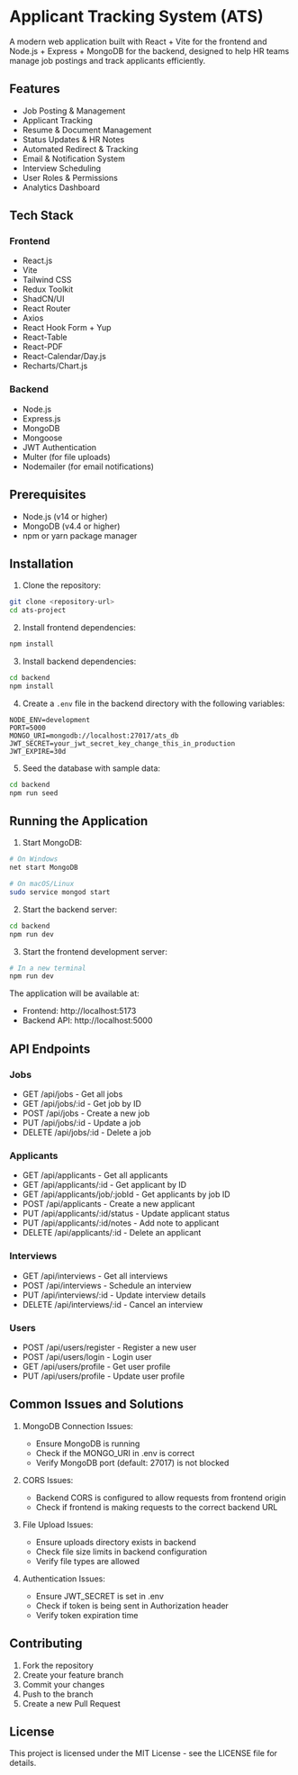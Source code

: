 # Applicant Tracking System (ATS)

A modern web application built with React + Vite for the frontend and Node.js + Express + MongoDB for the backend, designed to help HR teams manage job postings and track applicants efficiently.

## Features

- Job Posting & Management
- Applicant Tracking
- Resume & Document Management
- Status Updates & HR Notes
- Automated Redirect & Tracking
- Email & Notification System
- Interview Scheduling
- User Roles & Permissions
- Analytics Dashboard

## Tech Stack

### Frontend
- React.js
- Vite
- Tailwind CSS
- Redux Toolkit
- ShadCN/UI
- React Router
- Axios
- React Hook Form + Yup
- React-Table
- React-PDF
- React-Calendar/Day.js
- Recharts/Chart.js

### Backend
- Node.js
- Express.js
- MongoDB
- Mongoose
- JWT Authentication
- Multer (for file uploads)
- Nodemailer (for email notifications)

## Prerequisites

- Node.js (v14 or higher)
- MongoDB (v4.4 or higher)
- npm or yarn package manager

## Installation

1. Clone the repository:
```bash
git clone <repository-url>
cd ats-project
```

2. Install frontend dependencies:
```bash
npm install
```

3. Install backend dependencies:
```bash
cd backend
npm install
```

4. Create a `.env` file in the backend directory with the following variables:
```env
NODE_ENV=development
PORT=5000
MONGO_URI=mongodb://localhost:27017/ats_db
JWT_SECRET=your_jwt_secret_key_change_this_in_production
JWT_EXPIRE=30d
```

5. Seed the database with sample data:
```bash
cd backend
npm run seed
```

## Running the Application

1. Start MongoDB:
```bash
# On Windows
net start MongoDB

# On macOS/Linux
sudo service mongod start
```

2. Start the backend server:
```bash
cd backend
npm run dev
```

3. Start the frontend development server:
```bash
# In a new terminal
npm run dev
```

The application will be available at:
- Frontend: http://localhost:5173
- Backend API: http://localhost:5000

## API Endpoints

### Jobs
- GET /api/jobs - Get all jobs
- GET /api/jobs/:id - Get job by ID
- POST /api/jobs - Create a new job
- PUT /api/jobs/:id - Update a job
- DELETE /api/jobs/:id - Delete a job

### Applicants
- GET /api/applicants - Get all applicants
- GET /api/applicants/:id - Get applicant by ID
- GET /api/applicants/job/:jobId - Get applicants by job ID
- POST /api/applicants - Create a new applicant
- PUT /api/applicants/:id/status - Update applicant status
- PUT /api/applicants/:id/notes - Add note to applicant
- DELETE /api/applicants/:id - Delete an applicant

### Interviews
- GET /api/interviews - Get all interviews
- POST /api/interviews - Schedule an interview
- PUT /api/interviews/:id - Update interview details
- DELETE /api/interviews/:id - Cancel an interview

### Users
- POST /api/users/register - Register a new user
- POST /api/users/login - Login user
- GET /api/users/profile - Get user profile
- PUT /api/users/profile - Update user profile

## Common Issues and Solutions

1. MongoDB Connection Issues:
   - Ensure MongoDB is running
   - Check if the MONGO_URI in .env is correct
   - Verify MongoDB port (default: 27017) is not blocked

2. CORS Issues:
   - Backend CORS is configured to allow requests from frontend origin
   - Check if frontend is making requests to the correct backend URL

3. File Upload Issues:
   - Ensure uploads directory exists in backend
   - Check file size limits in backend configuration
   - Verify file types are allowed

4. Authentication Issues:
   - Ensure JWT_SECRET is set in .env
   - Check if token is being sent in Authorization header
   - Verify token expiration time

## Contributing

1. Fork the repository
2. Create your feature branch
3. Commit your changes
4. Push to the branch
5. Create a new Pull Request

## License

This project is licensed under the MIT License - see the LICENSE file for details. 
